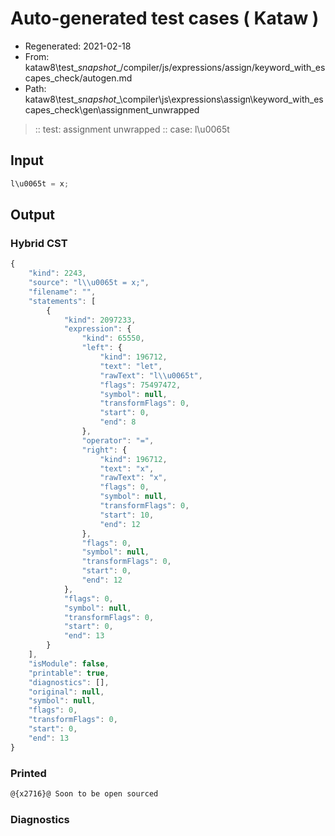 # Auto-generated test cases ( Kataw )
- Regenerated: 2021-02-18
- From: kataw8\test\__snapshot__/compiler/js/expressions/assign/keyword_with_escapes_check/autogen.md
- Path: kataw8\test\__snapshot__\compiler\js\expressions\assign\keyword_with_escapes_check\gen\assignment_unwrapped
> :: test: assignment unwrapped
> :: case: l\u0065t
## Input

`````js
l\u0065t = x;
`````

## Output

### Hybrid CST

```javascript
{
    "kind": 2243,
    "source": "l\\u0065t = x;",
    "filename": "",
    "statements": [
        {
            "kind": 2097233,
            "expression": {
                "kind": 65550,
                "left": {
                    "kind": 196712,
                    "text": "let",
                    "rawText": "l\\u0065t",
                    "flags": 75497472,
                    "symbol": null,
                    "transformFlags": 0,
                    "start": 0,
                    "end": 8
                },
                "operator": "=",
                "right": {
                    "kind": 196712,
                    "text": "x",
                    "rawText": "x",
                    "flags": 0,
                    "symbol": null,
                    "transformFlags": 0,
                    "start": 10,
                    "end": 12
                },
                "flags": 0,
                "symbol": null,
                "transformFlags": 0,
                "start": 0,
                "end": 12
            },
            "flags": 0,
            "symbol": null,
            "transformFlags": 0,
            "start": 0,
            "end": 13
        }
    ],
    "isModule": false,
    "printable": true,
    "diagnostics": [],
    "original": null,
    "symbol": null,
    "flags": 0,
    "transformFlags": 0,
    "start": 0,
    "end": 13
}
```

### Printed

```javascript
@{x2716}@ Soon to be open sourced
```

### Diagnostics

```javascript

```

